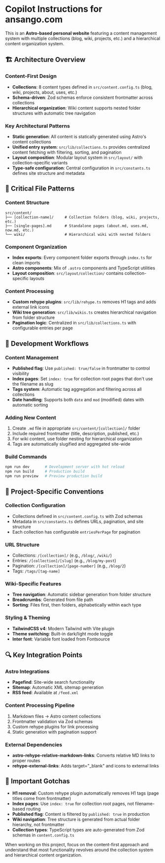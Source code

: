 # Copilot Instructions for ansango.com

This is an **Astro-based personal website** featuring a content management system with multiple collections (blog, wiki, projects, etc.) and a hierarchical content organization system.

## 🏗️ Architecture Overview

### Content-First Design

- **Collections**: 8 content types defined in `src/content.config.ts` (blog, wiki, projects, about, uses, etc.)
- **Schema-driven**: Zod schemas enforce consistent frontmatter across collections
- **Hierarchical organization**: Wiki content supports nested folder structures with automatic tree navigation

### Key Architectural Patterns

- **Static generation**: All content is statically generated using Astro's content collections
- **Unified entry system**: `src/lib/collections.ts` provides centralized content fetching with filtering, sorting, and pagination
- **Layout composition**: Modular layout system in `src/layout/` with collection-specific variants
- **Type-safe configuration**: Central configuration in `src/constants.ts` defines site structure and metadata

## 📁 Critical File Patterns

### Content Structure

```
src/content/
├── [collection-name]/     # Collection folders (blog, wiki, projects, etc.)
├── [single-pages].md      # Standalone pages (about.md, uses.md, now.md, etc.)
└── wiki/                  # Hierarchical wiki with nested folders
```

### Component Organization

- **Index exports**: Every component folder exports through `index.ts` for clean imports
- **Astro components**: Mix of `.astro` components and TypeScript utilities
- **Layout composition**: `src/layout/collection/` contains collection-specific layouts

### Content Processing

- **Custom rehype plugins**: `src/lib/rehype.ts` removes H1 tags and adds external link icons
- **Wiki tree generation**: `src/lib/wikis.ts` creates hierarchical navigation from folder structure
- **Pagination logic**: Centralized in `src/lib/collections.ts` with configurable entries per page

## 🔧 Development Workflows

### Content Management

- **Published flag**: Use `published: true/false` in frontmatter to control visibility
- **Index pages**: Set `index: true` for collection root pages that don't use the filename as slug
- **Tags system**: Automatic tag aggregation and filtering across all collections
- **Date handling**: Supports both `date` and `mod` (modified) dates with automatic sorting

### Adding New Content

1. Create `.md` file in appropriate `src/content/[collection]/` folder
2. Include required frontmatter (title, description, published, etc.)
3. For wiki content, use folder nesting for hierarchical organization
4. Tags are automatically slugified and aggregated site-wide

### Build Commands

```bash
npm run dev       # Development server with hot reload
npm run build     # Production build
npm run preview   # Preview production build
```

## 🎯 Project-Specific Conventions

### Collection Configuration

- Collections defined in `src/content.config.ts` with Zod schemas
- Metadata in `src/constants.ts` defines URLs, pagination, and site structure
- Each collection has configurable `entriesPerPage` for pagination

### URL Structure

- Collections: `/[collection]/` (e.g., `/blog/`, `/wiki/`)
- Entries: `/[collection]/[slug]` (e.g., `/blog/my-post`)
- Pagination: `/[collection]/[page-number]` (e.g., `/blog/2`)
- Tags: `/tags/[tag-name]`

### Wiki-Specific Features

- **Tree navigation**: Automatic sidebar generation from folder structure
- **Breadcrumbs**: Generated from file path
- **Sorting**: Files first, then folders, alphabetically within each type

### Styling & Theming

- **TailwindCSS v4**: Modern Tailwind with Vite plugin
- **Theme switching**: Built-in dark/light mode toggle
- **Inter font**: Variable font loaded from Fontsource

## 🔍 Key Integration Points

### Astro Integrations

- **Pagefind**: Site-wide search functionality
- **Sitemap**: Automatic XML sitemap generation
- **RSS feed**: Available at `/feed.xml`

### Content Processing Pipeline

1. Markdown files → Astro content collections
2. Frontmatter validation via Zod schemas
3. Custom rehype plugins for link processing
4. Static generation with pagination support

### External Dependencies

- **astro-rehype-relative-markdown-links**: Converts relative MD links to proper routes
- **rehype-external-links**: Adds target="\_blank" and icons to external links

## 🚨 Important Gotchas

- **H1 removal**: Custom rehype plugin automatically removes H1 tags (page titles come from frontmatter)
- **Index pages**: Use `index: true` for collection root pages, not filename-based routing
- **Published flag**: Content is filtered by `published: true` in production
- **Wiki navigation**: Tree structure is generated from actual folder hierarchy, not frontmatter
- **Collection types**: TypeScript types are auto-generated from Zod schemas in `content.config.ts`

When working on this project, focus on the content-first approach and understand that most functionality revolves around the collection system and hierarchical content organization.
